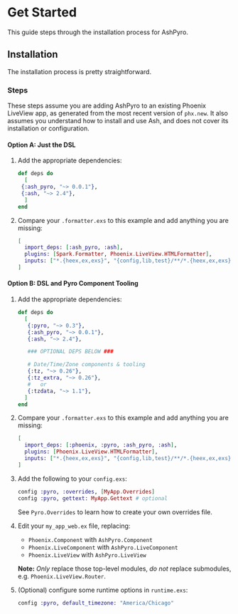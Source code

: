 # Get Started

This guide steps through the installation process for AshPyro.

## Installation

The installation process is pretty straightforward.

### Steps

These steps assume you are adding AshPyro to an existing Phoenix LiveView app, as generated from the most recent version of `phx.new`. It also assumes you understand how to install and use Ash, and does not cover its installation or configuration.

#### Option A: Just the DSL

1. Add the appropriate dependencies:

   ```elixir
   def deps do
     [
    {:ash_pyro, "~> 0.0.1"},
    {:ash, "~> 2.4"},
     ]
   end
   ```

2. Compare your `.formatter.exs` to this example and add anything you are missing:

   ```elixir
   [
     import_deps: [:ash_pyro, :ash],
     plugins: [Spark.Formatter, Phoenix.LiveView.HTMLFormatter],
     inputs: ["*.{heex,ex,exs}", "{config,lib,test}/**/*.{heex,ex,exs}"]
   ]
   ```

#### Option B: DSL and Pyro Component Tooling

1. Add the appropriate dependencies:

   ```elixir
   def deps do
     [
      {:pyro, "~> 0.3"},
      {:ash_pyro, "~> 0.0.1"},
      {:ash, "~> 2.4"},

      ### OPTIONAL DEPS BELOW ###

      # Date/Time/Zone components & tooling
      {:tz, "~> 0.26"},
      {:tz_extra, "~> 0.26"},
      #   or
      {:tzdata, "~> 1.1"},
     ]
   end
   ```

2. Compare your `.formatter.exs` to this example and add anything you are missing:

   ```elixir
   [
     import_deps: [:phoenix, :pyro, :ash_pyro, :ash],
     plugins: [Phoenix.LiveView.HTMLFormatter],
     inputs: ["*.{heex,ex,exs}", "{config,lib,test}/**/*.{heex,ex,exs}"]
   ]
   ```

3. Add the following to your `config.exs`:

   ```elixir
   config :pyro, :overrides, [MyApp.Overrides]
   config :pyro, gettext: MyApp.Gettext # optional
   ```

   See `Pyro.Overrides` to learn how to create your own overrides file.

4. Edit your `my_app_web.ex` file, replacing:

   - `Phoenix.Component` with `AshPyro.Component`
   - `Phoenix.LiveComponent` with `AshPyro.LiveComponent`
   - `Phoenix.LiveView` with `AshPyro.LiveView`

   **Note:** _Only_ replace those top-level modules, _do not_ replace submodules, e.g. `Phoenix.LiveView.Router`.

5. (Optional) configure some runtime options in `runtime.exs`:

   ```elixir
   config :pyro, default_timezone: "America/Chicago"
   ```
